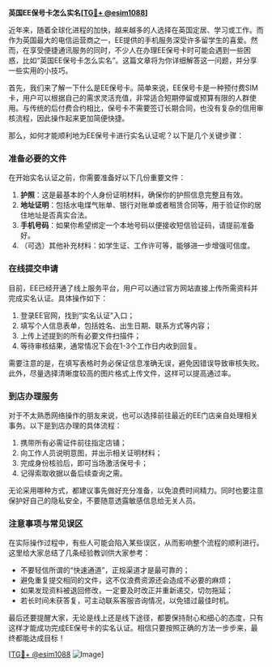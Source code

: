 **英国EE保号卡怎么实名[[TG💪+ @esim1088](https://t.me/s/esim1088)]**

近年来，随着全球化进程的加快，越来越多的人选择在英国定居、学习或工作。而作为英国最大的电信运营商之一，EE提供的手机服务深受许多留学生的喜爱。然而，在享受便捷通讯服务的同时，不少人在办理EE保号卡时可能会遇到一些困惑，比如“英国EE保号卡怎么实名”。这篇文章将为你详细解答这一问题，并分享一些实用的小技巧。

首先，我们来了解一下什么是EE保号卡。简单来说，EE保号卡是一种预付费SIM卡，用户可以根据自己的需求灵活充值，非常适合短期停留或预算有限的人群使用。与传统的后付费合约相比，保号卡不需要签订长期合同，也没有复杂的信用审核流程，因此操作起来更加简便快捷。

那么，如何才能顺利地为EE保号卡进行实名认证呢？以下是几个关键步骤：

### 准备必要的文件

在开始实名认证之前，你需要准备好以下几份重要文件：
1. **护照**：这是最基本的个人身份证明材料，确保你的护照信息完整且有效。
2. **地址证明**：包括水电煤气账单、银行对账单或者租赁合同等，用于验证你的居住地址是否真实合法。
3. **手机号码**：如果你希望绑定一个本地号码以便接收短信验证码，请提前准备好。
4. （可选）其他补充材料：如学生证、工作许可等，能够进一步增强可信度。

### 在线提交申请

目前，EE已经开通了线上服务平台，用户可以通过官方网站直接上传所需资料并完成实名认证。具体操作如下：
1. 登录EE官网，找到“实名认证”入口；
2. 填写个人信息表单，包括姓名、出生日期、联系方式等内容；
3. 上传上述提到的所有必要文件扫描件；
4. 等待审核结果，通常情况下会在1-3个工作日内收到回复。

需要注意的是，在填写表格时务必保证信息准确无误，避免因错误导致审核失败。此外，尽量选择清晰度较高的图片格式上传文件，这样可以提高通过率。

### 到店办理服务

对于不太熟悉网络操作的朋友来说，也可以选择前往最近的EE门店亲自处理相关事务。以下是到店办理的具体流程：
1. 携带所有必需证件前往指定店铺；
2. 向工作人员说明意图，并出示相关证明材料；
3. 完成身份核验后，即可当场激活保号卡；
4. 记得索取收据以备后续查询之需。

无论采用哪种方式，都建议事先做好充分准备，以免浪费时间精力。同时也要注意保护好自己的隐私安全，不要随意透露敏感信息给无关人员。

### 注意事项与常见误区

在实际操作过程中，有些人可能会陷入某些误区，从而影响整个流程的顺利进行。这里给大家总结了几条经验教训供大家参考：
- 不要轻信所谓的“快速通道”，正规渠道才是最可靠的；
- 避免重复提交相同的文件，这不仅浪费资源还会造成不必要的麻烦；
- 如果发现资料被退回修改，一定要及时改正并重新递交，切勿拖延；
- 若长时间未获答复，可主动联系客服咨询情况，以免错过最佳时机。

最后还要提醒大家，无论是线上还是线下途径，都要保持耐心和细心的态度，只有这样才能成功完成EE保号卡的实名认证。相信只要按照正确的方法一步步来，最终都能达成目标！

[[TG💪+ @esim1088](https://t.me/s/esim1088) ![Image](https://i.postimg.cc/4NQfJmqS/Snipaste-2025-05-13-00-14-12.png)]